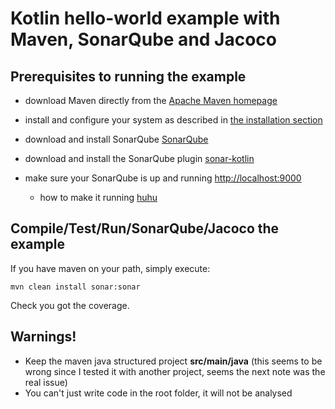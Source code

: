 # Kotlin hello-world example with Maven, SonarQube and Jacoco

## Prerequisites to running the example

 * download Maven directly from the [Apache Maven homepage](http://maven.apache.org/download.html)
 * install and configure your system as described in [the installation section](http://maven.apache.org/download.html#Installation)
 * download and install SonarQube [SonarQube](https://www.sonarqube.org/) 
 * download and install the SonarQube plugin [sonar-kotlin](https://github.com/arturbosch/sonar-kotlin)
 
 * make sure your SonarQube is up and running [http://localhost:9000](http://localhost:9000)
   * how to make it running [huhu](https://docs.sonarqube.org/display/SONAR/Get+Started+in+Two+Minutes) 
 
## Compile/Test/Run/SonarQube/Jacoco the example

If you have maven on your path, simply execute:

	mvn clean install sonar:sonar
	
Check you got the coverage. 

## Warnings!

 * Keep the maven java structured project **src/main/java** (this seems to be wrong since I tested it with another project, seems the next note was the real issue)
 * You can't just write code in the root folder, it will not be analysed
 
